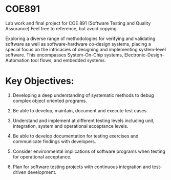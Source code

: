 # COE891
Lab work and final project for COE 891 (Software Testing and Quality Assurance) Feel free to reference, but avoid copying.

Exploring a diverse range of methodologies for verifying and validating software as well as software-hardware co-design systems, placing a special focus on the intricacies of designing and implementing system-level software. This encompasses System-On-Chip systems, Electronic-Design-Automation tool flows, and embedded systems.

# Key Objectives:
1. Developing a deep understanding of systematic methods to debug complex object oriented
   programs.
   
2. Be able to develop, maintain, document and execute test cases.
   
3. Understand and implement at different testing levels including unit, integration, system and
   operational acceptance levels.
   
4. Be able to develop documentation for testing exercises and communicate findings with
   developers.
   
5. Consider environmental implications of software programs when testing for operational
   acceptance.
   
6. Plan for software testing projects with continuous integration and test-driven development.
